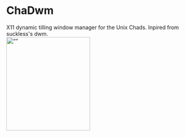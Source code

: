 # ChaDwm
X11 dynamic tilling window manager for the Unix Chads. Inpired from suckless's dwm.
<br>
<img src="https://en.meming.world/images/en/1/18/Giga_Chad.jpg" width="220" height="247" alt= “”>
